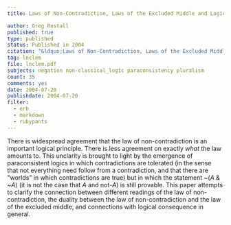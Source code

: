 ```yaml
---
title: Laws of Non-Contradiction, Laws of the Excluded Middle and Logics

author: Greg Restall
published: true
type: published
status: Published in 2004
citation: "&ldquo;Laws of Non-Contradiction, Laws of the Excluded Middle and Logics,&rdquo; pages 73--85, G. Priest, JC Beall, B. Armour-Garb, <em>The Law of Non-Contradiction; New Philosophical Essays</em>, Oxford University Press, 2004."
tag: lnclem
file: lnclem.pdf
subjects: negation non-classical_logic paraconsistency pluralism
count: 35
comments: yes
date: 2004-07-20
publishdate: 2004-07-20
filter:
  - erb
  - markdown
  - rubypants
---
```

There is widespread agreement that the law of non-contradiction is an important logical principle. There is less agreement on exactly <em>what</em> the law amounts to. This unclarity is brought to light by the emergence of paraconsistent logics in which contradictions are tolerated (in the sense that not everything need follow from a contradiction, and that there are "worlds" in which contradictions are true) but in which the statement ~(_A_ &amp; ~_A_) (it is not the case that _A_ and not-_A_) is still provable. This paper attempts to clarify the connection between different readings of the law of non-contradiction, the duality between the law of non-contradiction and the law of the excluded middle, and connections with logical consequence in general.